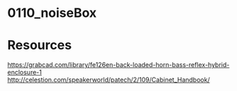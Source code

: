 # 0110_noiseBox

# Resources
https://grabcad.com/library/fe126en-back-loaded-horn-bass-reflex-hybrid-enclosure-1
http://celestion.com/speakerworld/patech/2/109/Cabinet_Handbook/
